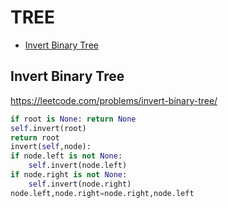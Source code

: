 # TREE

+ [Invert Binary Tree](#invert-binary-tree)
<!---->
## Invert Binary Tree

https://leetcode.com/problems/invert-binary-tree/

```python
if root is None: return None
self.invert(root)
return root
invert(self,node):
if node.left is not None:
    self.invert(node.left)
if node.right is not None:
    self.invert(node.right)
node.left,node.right=node.right,node.left

```

